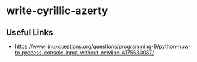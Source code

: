 # write-cyrillic-azerty

## Useful Links

- https://www.linuxquestions.org/questions/programming-9/python-how-to-process-console-input-without-newline-4175630087/